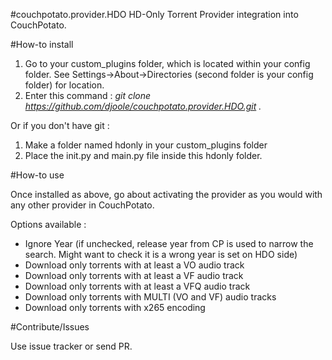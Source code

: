 #couchpotato.provider.HDO
HD-Only Torrent Provider integration into CouchPotato.

#How-to install

1. Go to your custom_plugins folder, which is located within your config folder.
See Settings->About->Directories (second folder is your config folder) for location.
2. Enter this command : *git clone https://github.com/djoole/couchpotato.provider.HDO.git .*

Or if you don't have git :
1. Make a folder named hdonly in your custom_plugins folder
2. Place the init.py and main.py file inside this hdonly folder.

#How-to use

Once installed as above, go about activating the provider as you would with any other provider in CouchPotato.

Options available :
- Ignore Year (if unchecked, release year from CP is used to narrow the search. Might want to check it is a wrong year is set on HDO side)
- Download only torrents with at least a VO audio track
- Download only torrents with at least a VF audio track
- Download only torrents with at least a VFQ audio track
- Download only torrents with MULTI (VO and VF) audio tracks
- Download only torrents with x265 encoding

#Contribute/Issues

Use issue tracker or send PR.
